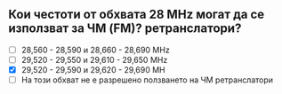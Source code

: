 ## Кои честоти от обхвата 28 МНz могат да се използват за ЧМ (FM)? ретранслатори?

<!-- Верният отговор е отбелязан с [X] -->

- [ ] 28,560 - 28,590 и 28,660 - 28,690 MНz
- [ ] 29,520 - 29,550 и 29,610 - 29,650 МНz
- [X] 29,520 - 29,590 и 29,620 - 29,690 МН
- [ ] На този обхват не е разрешено ползването на ЧМ ретранслатори
